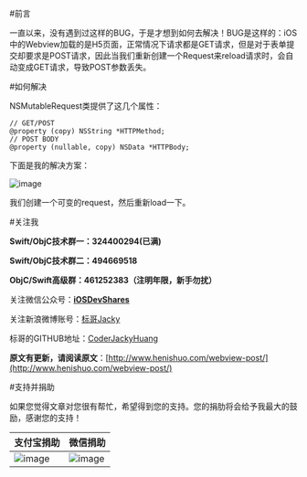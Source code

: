 #前言

一直以来，没有遇到过这样的BUG，于是才想到如何去解决！BUG是这样的：iOS中的Webview加载的是H5页面，正常情况下请求都是GET请求，但是对于表单提交却要求是POST请求，因此当我们重新创建一个Request来reload请求时，会自动变成GET请求，导致POST参数丢失。


#如何解决

NSMutableRequest类提供了这几个属性：

```
// GET/POST
@property (copy) NSString *HTTPMethod;
// POST BODY
@property (nullable, copy) NSData *HTTPBody;
```

下面是我的解决方案：

![image](http://www.henishuo.com/wp-content/uploads/2016/01/屏幕快照-2016-01-27-上午9.40.17.png)

我们创建一个可变的request，然后重新load一下。


#关注我


**Swift/ObjC技术群一：324400294(已满)**

**Swift/ObjC技术群二：494669518**

**ObjC/Swift高级群：461252383（注明年限，新手勿扰）**

关注微信公众号：[**iOSDevShares**]()

关注新浪微博账号：[标哥Jacky](http://weibo.com/u/5384637337)

标哥的GITHUB地址：[CoderJackyHuang](https://github.com/CoderJackyHuang)

**原文有更新，请阅读原文**：[http://www.henishuo.com/webview-post/](http://www.henishuo.com/webview-post/)

#支持并捐助


如果您觉得文章对您很有帮忙，希望得到您的支持。您的捐肋将会给予我最大的鼓励，感谢您的支持！

支付宝捐助      | 微信捐助
------------- | -------------
![image](http://www.henishuo.com/wp-content/uploads/2015/12/alipay-e1451124478416.jpg) | ![image](http://www.henishuo.com/wp-content/uploads/2015/12/weixin.jpg)

